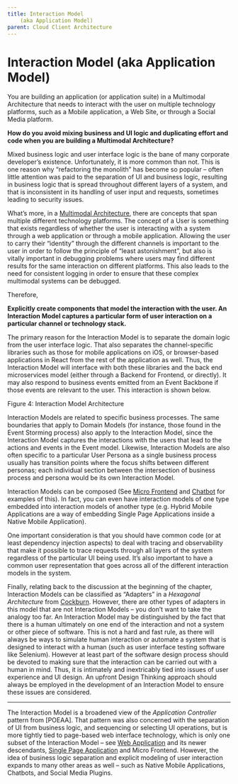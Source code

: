 ```yaml
---
title: Interaction Model
 	(aka Application Model)
parent: Cloud Client Architecture
---
```

# Interaction Model (aka Application Model)
  
You are building an application (or application suite) in a Multimodal Architecture that needs to interact with the user on multiple technology platforms, such as a Mobile application, a Web Site, or through a Social Media platform. 

**How do you avoid mixing business and UI logic and duplicating effort and code when you are building a Multimodal Architecture?**

Mixed business logic and user interface logic is the bane of many corporate developer’s existence.  Unfortunately, it is more common than not.  This is one reason why “refactoring the monolith” has become so popular – often little attention was paid to the separation of UI and business logic, resulting in business logic that is spread throughout different layers of a system, and that is inconsistent in its handling of user input and requests, sometimes leading to security issues.

What’s more, in a [Multimodal Architecture](Multimodal-Architecture.md), there are concepts that span multiple different technology platforms.  The concept of a User is something that exists regardless of whether the user is interacting with a system through a web application or through a mobile application.  Allowing the user to carry their “identity” through the different channels is important to the user in order to follow the principle of “least astonishment”, but also is vitally important in debugging problems where users may find different results for the same interaction on different platforms.   This also leads to the need for consistent logging in order to ensure that these complex multimodal systems can be debugged.

Therefore,

**Explicitly create components that model the interaction with the user.  An Interaction Model captures a particular form of user interaction on a particular channel or technology stack.** 

The primary reason for the Interaction Model is to separate the domain logic from the user interface logic.  That also separates the channel-specific libraries such as those for mobile applications on iOS, or browser-based applications in React from the rest of the application as well.  Thus, the Interaction Model will interface with both these libraries and the back end microservices model (either through a Backend for Frontend, or directly). It may also respond to business events emitted from an Event Backbone if those events are relevant to the user. This interaction is shown below. 

Figure 4: Interaction Model Architecture

Interaction Models are related to specific business processes.  The same boundaries that apply to Domain Models (for instance, those found in the Event Storming process) also apply to the Interaction Model, since the Interaction Model captures the interactions with the users that lead to the actions and events in the Event model.  Likewise, Interaction Models are also often specific to a particular User Persona as a single business process usually has transition points where the focus shifts between different personas; each individual section between the intersection of business process and persona would be its own Interaction Model.

Interaction Models can be composed (See [Micro Frontend](Micro-Frontend.md) and [Chatbot](Chatbot.md) for examples of this).  In fact, you can even have interaction models of one type embedded into interaction models of another type (e.g. Hybrid Mobile Applications are a way of embedding Single Page Applications inside a Native Mobile Application).

One important consideration is that you should have common code (or at least dependency injection aspects) to deal with tracing and observability that make it possible to trace requests through all layers of the system regardless of the particular UI being used.  It’s also important to have a common user representation that goes across all of the different interaction models in the system.  

Finally, relating back to the discussion at the beginning of the chapter, Interaction Models can be classified as “Adapters” in a *Hexagonal Architecture* from [Cockburn](https://alistair.cockburn.us/hexagonal-architecture/). However, there are other types of adapters in this model that are not Interaction Models – you don’t want to take the analogy too far.  An Interaction Model may be distinguished by the fact that there is a human ultimately on one end of the interaction and not a system or other piece of software.  This is not a hard and fast rule, as there will always be ways to simulate human interaction or automate a system that is designed to interact with a human (such as user interface testing software like Selenium).  However at least part of the software design process should be devoted to making sure that the interaction can be carried out with a human in mind. Thus, it is intimately and inextricably tied into issues of user experience and UI design.  An upfront Design Thinking approach should always be employed in the development of an Interaction Model to ensure these issues are considered.

* * *

The Interaction Model is a broadened view of the *Application Controller* pattern from [POEAA].  That pattern was also concerned with the separation of UI from business logic, and sequencing or selecting UI operations, but is more tightly tied to page-based web interface technology, which is only one subset of the Interaction Model – see [Web Application](Web-Application.md) and its newer descendants, [Single Page Application](Single-Page-Application.md) and Micro Frontend.  However, the idea of business logic separation and explicit modeling of user interaction expands to many other areas as well – such as Native Mobile Applications, Chatbots, and Social Media Plugins.

